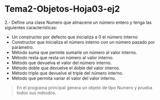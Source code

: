 # Tema2-Objetos-Hoja03-ej2

2.- Define una clase Numero que almacene un número entero y tenga las siguientes
características:
+ Un constructor por defecto que inicializa a 0 el número interno
+ Constructor que inicializa el número interno con un número pasado por parámetro.
+ Método suma que permite sumarle un número al valor interno.
+ Método resta que resta un número al valor interno.
+ Método que devuelva el valor del número interno.
+ Método doble que devuelve el doble del valor interno.
+ Método triple que devuelve el triple del número interno.
+ Método que permita variar el valor del valor interno.<br>

> En el programa principal genera un objeto de tipo Numero y prueba todos sus métodos.

